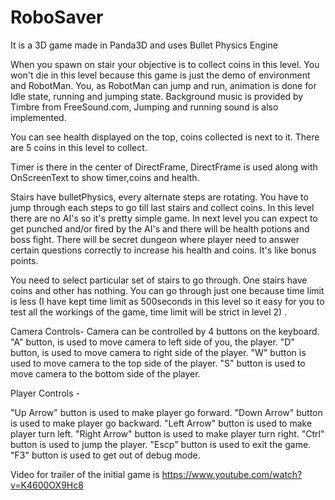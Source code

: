 # RoboSaver
It is a 3D game made in Panda3D and uses Bullet Physics Engine

When you spawn on stair your objective is to collect coins in this level. You won't die in this level because this game is just the demo of environment and RobotMan. You, as RobotMan can jump and run, animation is done for Idle state, running and jumping state. Background music is provided by Timbre from FreeSound.com, Jumping and running sound is also implemented.
  
You can see health displayed on the top, coins collected is next to it. There are 5 coins in this level to collect. 
  
Timer is there in the center of DirectFrame, DirectFrame is used along with OnScreenText to show timer,coins and health.

Stairs have bulletPhysics, every alternate steps are rotating. You have to jump through each steps to go till last stairs and collect coins. In this level there are no AI's so it's pretty simple game. In next level you can expect to get punched and/or fired by the AI's and there will be health potions and boss fight. There will be secret dungeon where player need to answer certain questions correctly to increase his health and coins. It's like bonus points. 

You need to select particular set of stairs to go through. One stairs have coins and other has nothing. You can go through just one because time limit is less (I have kept time limit as 500seconds in this level so it easy for you to test all the workings of the game, time limit will be strict in level 2) . 

Camera  Controls- 
Camera can be controlled by 4 buttons on the keyboard.
"A" button, is used to move camera to left side of you, the player.
"D" button, is used to move camera to right side of the player. 
"W" button is used to move camera to the top side of the player.
"S" button is used to move camera to the bottom side of the player.

Player Controls  - 

"Up Arrow" button is used to make player go forward.
"Down Arrow" button is used to make player go backward.
"Left Arrow" button is used to make player turn left.
"Right Arrow" button is used to make player turn right.
"Ctrl" button is used to jump the player.
"Escp" button is used to exit the game.
"F3" button is used to get out of debug mode.

Video for trailer of the initial game is https://www.youtube.com/watch?v=K4600OX9Hc8
